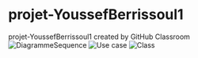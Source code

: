 # projet-YoussefBerrissoul1
projet-YoussefBerrissoul1 created by GitHub Classroom
![DiagrammeSequence](https://github.com/GI-AGL/projet-YoussefBerrissoul1/assets/136990782/aaa2b300-f1aa-4bc8-95fa-478ea5f0c425)
![Use case ](https://github.com/GI-AGL/projet-YoussefBerrissoul1/assets/136990782/b2a116b1-6eb5-484c-b75d-20997193ada6)
![Class](https://github.com/GI-AGL/projet-YoussefBerrissoul1/assets/136990782/e6918ced-2cfc-4218-a71e-ba3921e81658)
